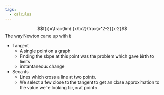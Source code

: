 ```yaml
---
tags:
  - calculus
---
```


$$f(x)=\frac{lim} {x\to2}\frac{x^2-2}{x-2}$$
The way Newton came up with it
- Tangent
	- A single point on a graph
	- Finding the slope at this point was the problem which gave birth to limits
	- instantaneous change
- Secants
	- Lines which cross a line at two points.
	- We select a few close to the tangent to get an close approximation to the value we're looking for, `m` at point `x`.